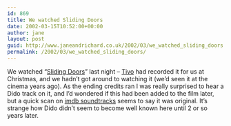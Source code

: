 ```yaml
---
id: 869
title: We watched Sliding Doors
date: 2002-03-15T10:52:00+00:00
author: jane
layout: post
guid: http://www.janeandrichard.co.uk/2002/03/we_watched_sliding_doors
permalink: /2002/03/we_watched_sliding_doors/
---
```

We watched &#8220;[Sliding Doors](http://us.imdb.com/Title?0120148)&#8221; last night &#8211; [Tivo](http://v1.janeandrichard.co.uk/gadgets/review/tivo.xml) had recorded it for us at Christmas, and we hadn&#8217;t got around to watching it (we&#8217;d seen it at the cinema years ago). As the ending credits ran I was really surprised to hear a Dido track on it, and I&#8217;d wondered if this had been added to the film later, but a quick scan on [imdb soundtracks](http://us.imdb.com/Soundtracks?0120148) seems to say it was original. It&#8217;s strange how Dido didn&#8217;t seem to become well known here until 2 or so years later.